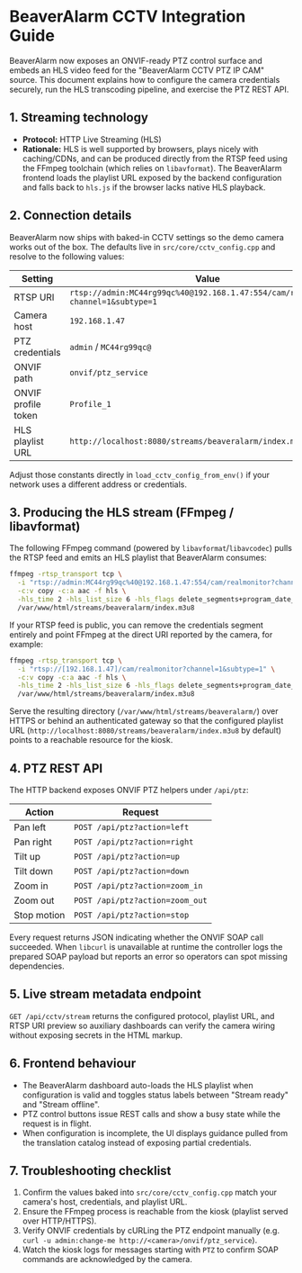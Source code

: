 # BeaverAlarm CCTV Integration Guide

BeaverAlarm now exposes an ONVIF-ready PTZ control surface and embeds an HLS video feed for the "BeaverAlarm CCTV PTZ IP CAM" source.
This document explains how to configure the camera credentials securely, run the HLS transcoding pipeline, and exercise the PTZ REST API.

## 1. Streaming technology

* **Protocol:** HTTP Live Streaming (HLS)
* **Rationale:** HLS is well supported by browsers, plays nicely with caching/CDNs, and can be produced directly from the RTSP
  feed using the FFmpeg toolchain (which relies on `libavformat`). The BeaverAlarm frontend loads the playlist URL exposed by the
  backend configuration and falls back to `hls.js` if the browser lacks native HLS playback.

## 2. Connection details

BeaverAlarm now ships with baked-in CCTV settings so the demo camera works out of the box. The defaults live in
`src/core/cctv_config.cpp` and resolve to the following values:

| Setting | Value |
| --- | --- |
| RTSP URI | `rtsp://admin:MC44rg99qc%40@192.168.1.47:554/cam/realmonitor?channel=1&subtype=1` |
| Camera host | `192.168.1.47` |
| PTZ credentials | `admin` / `MC44rg99qc@` |
| ONVIF path | `onvif/ptz_service` |
| ONVIF profile token | `Profile_1` |
| HLS playlist URL | `http://localhost:8080/streams/beaveralarm/index.m3u8` |

Adjust those constants directly in `load_cctv_config_from_env()` if your network uses a different address or credentials.

## 3. Producing the HLS stream (FFmpeg / libavformat)

The following FFmpeg command (powered by `libavformat`/`libavcodec`) pulls the RTSP feed and emits an HLS playlist that BeaverAlarm
consumes:

```bash
ffmpeg -rtsp_transport tcp \
  -i "rtsp://admin:MC44rg99qc%40@192.168.1.47:554/cam/realmonitor?channel=1&subtype=1" \
  -c:v copy -c:a aac -f hls \
  -hls_time 2 -hls_list_size 6 -hls_flags delete_segments+program_date_time \
  /var/www/html/streams/beaveralarm/index.m3u8
```

If your RTSP feed is public, you can remove the credentials segment entirely and point FFmpeg at the
direct URI reported by the camera, for example:

```bash
ffmpeg -rtsp_transport tcp \
  -i "rtsp://[192.168.1.47]/cam/realmonitor?channel=1&subtype=1" \
  -c:v copy -c:a aac -f hls \
  -hls_time 2 -hls_list_size 6 -hls_flags delete_segments+program_date_time \
  /var/www/html/streams/beaveralarm/index.m3u8
```

Serve the resulting directory (`/var/www/html/streams/beaveralarm/`) over HTTPS or behind an authenticated gateway so that
the configured playlist URL (`http://localhost:8080/streams/beaveralarm/index.m3u8` by default) points to a reachable resource
for the kiosk.

## 4. PTZ REST API

The HTTP backend exposes ONVIF PTZ helpers under `/api/ptz`:

| Action | Request |
| --- | --- |
| Pan left | `POST /api/ptz?action=left` |
| Pan right | `POST /api/ptz?action=right` |
| Tilt up | `POST /api/ptz?action=up` |
| Tilt down | `POST /api/ptz?action=down` |
| Zoom in | `POST /api/ptz?action=zoom_in` |
| Zoom out | `POST /api/ptz?action=zoom_out` |
| Stop motion | `POST /api/ptz?action=stop` |

Every request returns JSON indicating whether the ONVIF SOAP call succeeded. When `libcurl` is unavailable at runtime the
controller logs the prepared SOAP payload but reports an error so operators can spot missing dependencies.

## 5. Live stream metadata endpoint

`GET /api/cctv/stream` returns the configured protocol, playlist URL, and RTSP URI preview so auxiliary dashboards can verify the
camera wiring without exposing secrets in the HTML markup.

## 6. Frontend behaviour

* The BeaverAlarm dashboard auto-loads the HLS playlist when configuration is valid and toggles status labels between
  "Stream ready" and "Stream offline".
* PTZ control buttons issue REST calls and show a busy state while the request is in flight.
* When configuration is incomplete, the UI displays guidance pulled from the translation catalog instead of exposing
  partial credentials.

## 7. Troubleshooting checklist

1. Confirm the values baked into `src/core/cctv_config.cpp` match your camera's host, credentials, and playlist URL.
2. Ensure the FFmpeg process is reachable from the kiosk (playlist served over HTTP/HTTPS).
3. Verify ONVIF credentials by cURLing the PTZ endpoint manually (e.g. `curl -u admin:change-me http://<camera>/onvif/ptz_service`).
4. Watch the kiosk logs for messages starting with `PTZ` to confirm SOAP commands are acknowledged by the camera.


